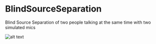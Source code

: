 # BlindSourceSeparation
Blind Source Separation of two people talking at the same time with two simulated mics 

![alt text](https://github.com/lopeLH/BlindSourceSeparation/blob/master/movie.gif?raw=true)
